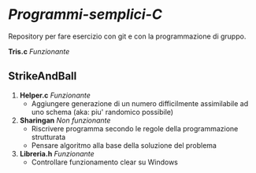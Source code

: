 # *Programmi-semplici-C*
Repository per fare esercizio con git e con la programmazione di gruppo.

**Tris.c** *Funzionante*

## StrikeAndBall
1. **Helper.c** *Funzionante*
    * Aggiungere generazione di un numero difficilmente assimilabile ad uno schema (aka: piu' randomico possibile)
2. **Sharingan** *Non funzionante*
    * Riscrivere programma secondo le regole della programmazione strutturata
    * Pensare algoritmo alla base della soluzione del problema
3. **Libreria.h** *Funzionante*
    * Controllare funzionamento clear su Windows